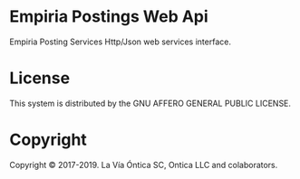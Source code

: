 ﻿# Empiria Postings Web Api

  Empiria Posting Services Http/Json web services interface.

# License

  This system is distributed by the GNU AFFERO GENERAL PUBLIC LICENSE.

# Copyright

  Copyright © 2017-2019. La Vía Óntica SC, Ontica LLC and colaborators.
